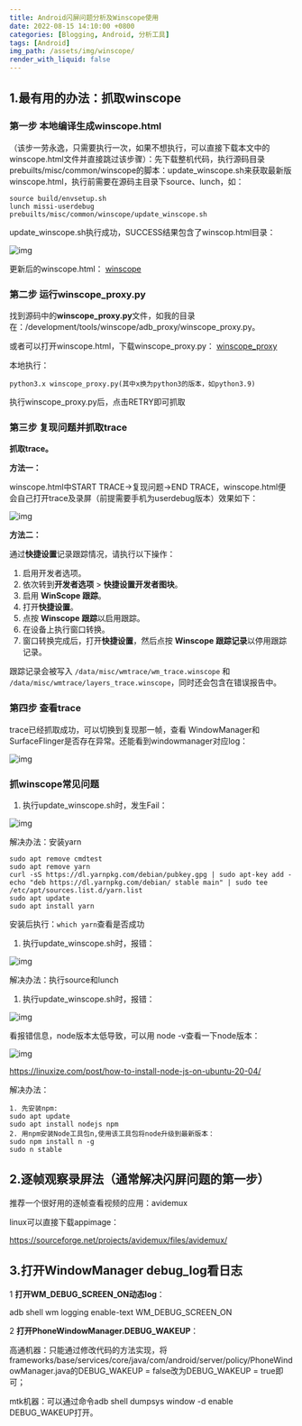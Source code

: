 ```yaml
---
title: Android闪屏问题分析及Winscope使用
date: 2022-08-15 14:10:00 +0800
categories: [Blogging, Android, 分析工具]
tags: [Android]
img_path: /assets/img/winscope/
render_with_liquid: false
---
```



## 1.最有用的办法：抓取winscope

### 第一步 本地编译生成winscope.html

（该步一劳永逸，只需要执行一次，如果不想执行，可以直接下载本文中的winscope.html文件并直接跳过该步骤）：先下载整机代码，执行源码目录prebuilts/misc/common/winscope的脚本：update_winscope.sh来获取最新版winscope.html，执行前需要在源码主目录下source、lunch，如：

```shell
source build/envsetup.sh
lunch missi-userdebug
prebuilts/misc/common/winscope/update_winscope.sh
```

update_winscope.sh执行成功，SUCCESS结果包含了winscop.html目录：

![img](1.png)

更新后的winscope.html：
[winscope](/assets/file/winscope.html)

### 第二步 运行winscope_proxy.py

找到源码中的**winscope_proxy.py**文件，如我的目录在：/development/tools/winscope/adb_proxy/winscope_proxy.py。

或者可以打开winscope.html，下载winscope_proxy.py：
[winscope_proxy](/assets/file/winscope_proxy.py)

本地执行：
```shell
python3.x winscope_proxy.py(其中x换为python3的版本，如python3.9)
```

执行winscope_proxy.py后，点击RETRY即可抓取



### 第三步 复现问题并抓取trace

**抓取trace。**

**方法一：**

winscope.html中START TRACE->复现问题->END TRACE，winscope.html便会自己打开trace及录屏（前提需要手机为userdebug版本）效果如下：

![img](2.png)

**方法二：**

通过**快捷设置**记录跟踪情况，请执行以下操作：

1. 启用开发者选项。
2. 依次转到**开发者选项** > **快捷设置开发者图块**。
3. 启用 **WinScope 跟踪**。
4. 打开**快捷设置**。
5. 点按 **Winscope 跟踪**以启用跟踪。
6. 在设备上执行窗口转换。
7. 窗口转换完成后，打开**快捷设置**，然后点按 **Winscope 跟踪记录**以停用跟踪记录。

跟踪记录会被写入 `/data/misc/wmtrace/wm_trace.winscope` 和 `/data/misc/wmtrace/layers_trace.winscope`，同时还会包含在错误报告中。



### 第四步 查看trace

trace已经抓取成功，可以切换到复现那一帧，查看 WindowManager和 SurfaceFlinger是否存在异常。还能看到windowmanager对应log：

![img](3.png)

### 抓winscope常见问题

1. 执行update_winscope.sh时，发生Fail：

![img](4.png)

解决办法：安装yarn

```Shell
sudo apt remove cmdtest
sudo apt remove yarn
curl -sS https://dl.yarnpkg.com/debian/pubkey.gpg | sudo apt-key add -
echo "deb https://dl.yarnpkg.com/debian/ stable main" | sudo tee /etc/apt/sources.list.d/yarn.list
sudo apt update
sudo apt install yarn
```

安装后执行：`which yarn`查看是否成功

1. 执行update_winscope.sh时，报错：

![img](5.png)

解决办法：执行source和lunch

1. 执行update_winscope.sh时，报错：

![img](6.png)

看报错信息，node版本太低导致，可以用 node -v查看一下node版本：

![img](7.png)

https://linuxize.com/post/how-to-install-node-js-on-ubuntu-20-04/

解决办法：

```shell
1. 先安装npm:
sudo apt update
sudo apt install nodejs npm
2. 用npm安装Node工具包n,使用该工具包将node升级到最新版本：
sudo npm install n -g
sudo n stable
```



## 2.逐帧观察录屏法（通常解决闪屏问题的第一步）

推荐一个很好用的逐帧查看视频的应用：avidemux

linux可以直接下载appimage：

https://sourceforge.net/projects/avidemux/files/avidemux/ 



## 3.打开WindowManager debug_log看日志

1 **打开WM_DEBUG_SCREEN_ON动态log**：

adb shell wm logging enable-text WM_DEBUG_SCREEN_ON

2 **打开PhoneWindowManager.DEBUG_WAKEUP**：

高通机器：只能通过修改代码的方法实现，将frameworks/base/services/core/java/com/android/server/policy/PhoneWindowManager.java的DEBUG_WAKEUP = false改为DEBUG_WAKEUP = true即可；

mtk机器：可以通过命令adb shell dumpsys window -d enable DEBUG_WAKEUP打开。
